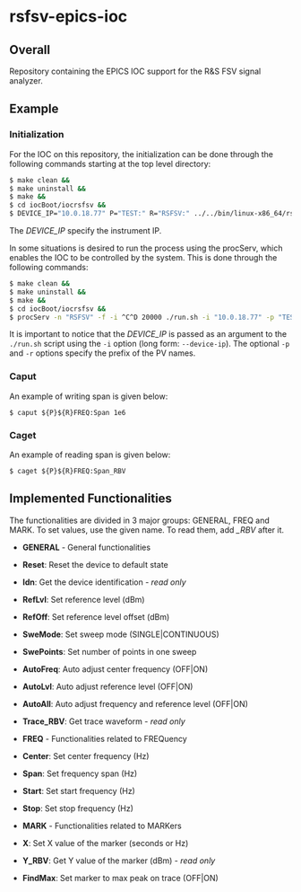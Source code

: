 # rsfsv-epics-ioc

## Overall

Repository containing the EPICS IOC support for the R&S FSV signal
analyzer.

## Example

### Initialization

For the IOC on this repository, the initialization can be done through
the following commands starting at the top level directory:


```sh
$ make clean &&
$ make uninstall &&
$ make &&
$ cd iocBoot/iocrsfsv &&
$ DEVICE_IP="10.0.18.77" P="TEST:" R="RSFSV:" ../../bin/linux-x86_64/rsfsv ./st.cmd
```

The *DEVICE_IP* specify the instrument IP.

In some situations is desired to run the process using the procServ,
which enables the IOC to be controlled by the system. This is done
through the following commands:

```sh
$ make clean &&
$ make uninstall &&
$ make &&
$ cd iocBoot/iocrsfsv &&
$ procServ -n "RSFSV" -f -i ^C^D 20000 ./run.sh -i "10.0.18.77" -p "TEST:" -r "RSFSV:"
```

It is important to notice that the *DEVICE_IP* is passed as an argument to the
`./run.sh` script using the `-i` option (long form: `--device-ip`). The optional
`-p` and `-r` options specify the prefix of the PV names.


### Caput

An example of writing span is given below:

```
$ caput ${P}${R}FREQ:Span 1e6
```

### Caget

An example of reading span is given below:

```
$ caget ${P}${R}FREQ:Span_RBV
```

## Implemented Functionalities

The functionalities are divided in 3 major groups: GENERAL, FREQ and
MARK. To set values, use the given name. To read them, add *_RBV*
after it.

- **GENERAL** - General functionalities
 - **Reset**: Reset the device to default state
 - **Idn**: Get the device identification - *read only*
 - **RefLvl**: Set reference level (dBm)
 - **RefOff**: Set reference level offset (dBm)
 - **SweMode**: Set sweep mode (SINGLE|CONTINUOUS)
 - **SwePoints**: Set number of points in one sweep
 - **AutoFreq**: Auto adjust center frequency (OFF|ON)
 - **AutoLvl**: Auto adjust reference level (OFF|ON)
 - **AutoAll**: Auto adjust frequency and reference level (OFF|ON)
 - **Trace_RBV**: Get trace waveform - *read only*

- **FREQ** - Functionalities related to FREQuency
 - **Center**: Set center frequency (Hz)
 - **Span**: Set frequency span (Hz)
 - **Start**: Set start frequency (Hz)
 - **Stop**: Set stop frequency (Hz)


- **MARK** - Functionalities related to MARKers
 - **X**: Set X value of the marker (seconds or Hz)
 - **Y_RBV**: Get Y value of the marker (dBm) - *read only*
 - **FindMax**: Set marker to max peak on trace (OFF|ON)
